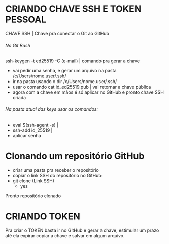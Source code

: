 # CRIANDO CHAVE SSH E TOKEN PESSOAL

CHAVE SSH | Chave pra conectar o Git ao GitHub
###### No Git Bash 

ssh-keygen -t ed25519 -C (e-mail)  | comando pra gerar a chave

- vai pedir uma senha, e gerar um arquivo na pasta /c/Users/nome.user/.ssh/
- ir na pasta usando o dir /c/Users/nome.user/.ssh/
- usar o comando cat id_ed25519.pub | vai retornar a chave pública
- agora com a chave em mãos é só aplicar no GitHub e pronto chave SSH criada

###### Na pasta atual das keys usar os comandos:
 - eval $(ssh-agent -s) | 
 - ssh-add id_25519 | 
 - aplicar senha

# Clonando um repositório GitHub
 - criar uma pasta pra receber o repositório
 - copiar o link SSH do repositório no GitHub
 - git clone (Link SSH) 
	 - yes

Pronto repositório clonado

# CRIANDO TOKEN
Pra criar o TOKEN basta ir no GitHub e gerar a chave, estimular um prazo até ela expirar
copiar a chave e salvar em algum arquivo.